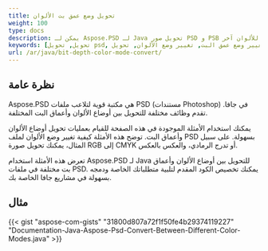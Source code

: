 ```yaml
---
title: تحويل وضع عمق بت الألوان
weight: 100
type: docs
description: يمكن لـ Aspose.PSD لـ Java تحويل صور PSD و PSB إلى وضع عمق بت للألوان آخر.
keywords: [تحويل, تحويل psd, تغيير وضع عمق البت, تغيير وضع الألوان, تحويل psd إلى cmyk, وضع عمق البت, تحويل وضع الألوان, واجهة برمجة تطبيقات psd, جافا, عينة الكود]
url: /ar/java/bit-depth-color-mode-convert/
---
```


## **نظرة عامة**
Aspose.PSD هي مكتبة قوية لتلاعب ملفات PSD (مستندات Photoshop) في جافا. تقدم وظائف مختلفة للتحويل بين أوضاع الألوان وأعماق البت المختلفة.

يمكنك استخدام الأمثلة الموجودة في هذه الصفحة للقيام بعمليات تحويل أوضاع الألوان وأعماق البت. توضح هذه الأمثلة كيفية تغيير وضع الألوان لملف PSD بسهولة. على سبيل المثال، يمكنك تحويل صورة RGB إلى CMYK أو تدرج الرمادي، والعكس بالعكس.

تعرض هذه الأمثلة استخدام Aspose.PSD لـ Java للتحويل بين أوضاع الألوان وأعماق بت مختلفة في ملفات PSD. يمكنك تخصيص الكود المقدم لتلبية متطلباتك الخاصة ودمجه بسهولة في مشاريع جافا الخاصة بك.
## **مثال**
{{< gist "aspose-com-gists" "31800d807a72f1f50fe4b29374119227" "Documentation-Java-Aspose-Psd-Convert-Between-Different-Color-Modes.java" >}}